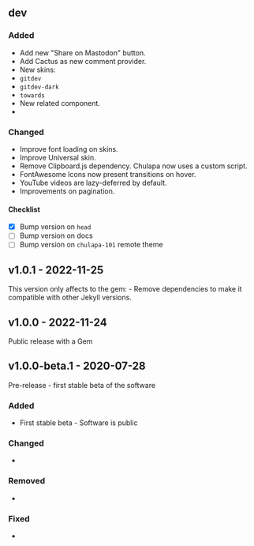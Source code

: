 ## dev

### Added
-   Add new "Share on Mastodon" button.
-   Add Cactus as new comment provider.
-   New skins:
  - `gitdev` 
  - `gitdev-dark`
  - `towards`
- New related component.
- 
### Changed

-   Improve font loading on skins.
-   Improve Universal skin.
-   Remove Clipboard.js dependency. Chulapa now uses a custom script.
-   FontAwesome Icons now present transitions on hover.
-   YouTube videos are lazy-deferred by default.
-   Improvements on pagination.

#### Checklist 

- [x] Bump version on `head`
- [ ] Bump version on docs
- [ ] Bump version on `chulapa-101` remote theme

## v1.0.1 - 2022-11-25

This version only affects to the gem: - Remove dependencies to make it compatible with other Jekyll versions.

## v1.0.0 - 2022-11-24

Public release with a Gem

## v1.0.0-beta.1 - 2020-07-28

Pre-release - first stable beta of the software

### Added

-   First stable beta - Software is public

### Changed

-   

### Removed

-   

### Fixed

-   
